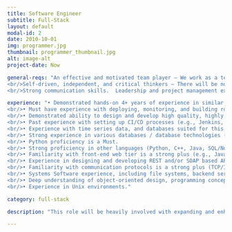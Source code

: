 ```yaml
---
title: Software Engineer
subtitle: Full-Stack
layout: default
modal-id: 2
date: 2010-10-01
img: programmer.jpg
thumbnail: programmer_thumbnail.jpg
alt: image-alt
project-date: Now

general-reqs: "An effective and motivated team player – We work as a team and grow as a team.  
<br/>Self-driven, independent, and critical thinkers – There will be no daily todo list in this job. 
<br/>Strong communication skills.  Leadership and project management experience is a strong plus."

experience: "• Demonstrated hands-on 4+ years of experience in similar roles, developing production-level backend infrastructure Familiar with all layers of computer software development, and ability to turn a concept into a finished scalable product.
<br/>• Must have experience with deploying, monitoring, and building robust fault tolerant microservice architectures in AWS (familiarity with other cloud offerings is a plus).
<br/>• Demonstrated ability to design and develop high quality, highly scalable code with a focus on backend development, involving high data volumes and transaction rates with asynchronous workloads.
<br/>• Past experience with setting up CI/CD processes (e.g., Jenkins, Travis, CircleCi), and collaborative working through Git, pull-requests, version controls, etc.
<br/>• Experience with time series data, and databases suited for this type of data is a must (e.g., Cassandra, InfluxDB, Pi).
<br/>• Strong experience in various databases / database technologies (SQL/NoSQL).
<br/>• Python proficiency is a Must.
<br/>• Strong proficiency in other languages (Python, C++, Java, SQL/NoSQL).
<br/>• Familiarity with front-end web tier is a strong plus (e.g., JavaScript, AJAX, HTML, CSS, and cross browser development, specially modern frameworks such as React, Angular) Experience building secure software and an understanding of security techniques and algorithms.
<br/>• Experience in designing and developing REST and/or SOAP based APIs.
<br/>• Familiarity with communication protocols is a strong plus (TCP/IP, sockets).
<br/>• Systems Software experience, including file systems, backend services, workflow engines, security, etc.
<br/>• Deep understanding of object-oriented design, programming concepts, data structures and common algorithms.
<br/>• Experience in Unix environments."

category: full-stack

description: "This role will be heavily involved with expanding and enhancing our existing software infrastructure, as well as a lot of greenfield development building robust features for our core software platform.<br/>You will be part of a technical team that will design and develop backend infrastructure software to communicate across all layers, database stack, cloud and log analytics of the server and network communication, and security provisions necessary to scale the company’s AI platform.<br/>Your work will be highly visible throughout the company and will build the foundation for our go-to-market product. As one of the core members of the team, you will have direct input in building a roadmap to meet company milestones.<br/>You will be reporting directly to the CTO."

---
```

